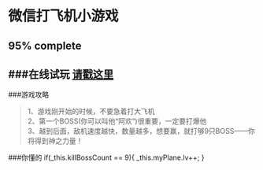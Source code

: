 微信打飞机小游戏
==================
95% complete
------------------

###在线试玩
[请戳这里](http://htmlpreview.github.io/?https://github.com/liege/plane/blob/master/index.html)
------------------

###游戏攻略
> 1、游戏刚开始的时候，不要急着打大飞机<br>
> 2、第一个BOSS(你可以叫他“阿欢”)很重要，一定要打爆他<br>
> 3、越到后面，敌机速度越快，数量越多，想要赢，就打够9只BOSS——你将得到神之力量！<br>

###你懂的
		if(_this.killBossCount == 9){
			_this.myPlane.lv++;
		}
